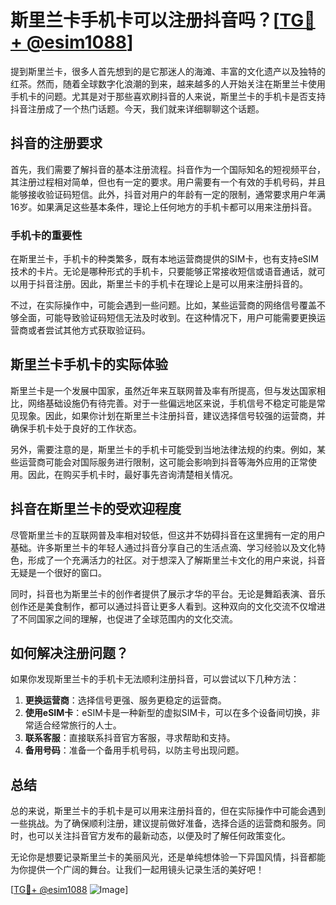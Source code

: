 # 斯里兰卡手机卡可以注册抖音吗？[[TG💪+ @esim1088](https://t.me/s/esim1088)]

提到斯里兰卡，很多人首先想到的是它那迷人的海滩、丰富的文化遗产以及独特的红茶。然而，随着全球数字化浪潮的到来，越来越多的人开始关注在斯里兰卡使用手机卡的问题。尤其是对于那些喜欢刷抖音的人来说，斯里兰卡的手机卡是否支持抖音注册成了一个热门话题。今天，我们就来详细聊聊这个话题。

## 抖音的注册要求

首先，我们需要了解抖音的基本注册流程。抖音作为一个国际知名的短视频平台，其注册过程相对简单，但也有一定的要求。用户需要有一个有效的手机号码，并且能够接收验证码短信。此外，抖音对用户的年龄有一定的限制，通常要求用户年满16岁。如果满足这些基本条件，理论上任何地方的手机卡都可以用来注册抖音。

### 手机卡的重要性

在斯里兰卡，手机卡的种类繁多，既有本地运营商提供的SIM卡，也有支持eSIM技术的卡片。无论是哪种形式的手机卡，只要能够正常接收短信或语音通话，就可以用于抖音注册。因此，斯里兰卡的手机卡在理论上是可以用来注册抖音的。

不过，在实际操作中，可能会遇到一些问题。比如，某些运营商的网络信号覆盖不够全面，可能导致验证码短信无法及时收到。在这种情况下，用户可能需要更换运营商或者尝试其他方式获取验证码。

## 斯里兰卡手机卡的实际体验

斯里兰卡是一个发展中国家，虽然近年来互联网普及率有所提高，但与发达国家相比，网络基础设施仍有待完善。对于一些偏远地区来说，手机信号不稳定可能是常见现象。因此，如果你计划在斯里兰卡注册抖音，建议选择信号较强的运营商，并确保手机卡处于良好的工作状态。

另外，需要注意的是，斯里兰卡的手机卡可能受到当地法律法规的约束。例如，某些运营商可能会对国际服务进行限制，这可能会影响到抖音等海外应用的正常使用。因此，在购买手机卡时，最好事先咨询清楚相关情况。

## 抖音在斯里兰卡的受欢迎程度

尽管斯里兰卡的互联网普及率相对较低，但这并不妨碍抖音在这里拥有一定的用户基础。许多斯里兰卡的年轻人通过抖音分享自己的生活点滴、学习经验以及文化特色，形成了一个充满活力的社区。对于想深入了解斯里兰卡文化的用户来说，抖音无疑是一个很好的窗口。

同时，抖音也为斯里兰卡的创作者提供了展示才华的平台。无论是舞蹈表演、音乐创作还是美食制作，都可以通过抖音让更多人看到。这种双向的文化交流不仅增进了不同国家之间的理解，也促进了全球范围内的文化交流。

## 如何解决注册问题？

如果你发现斯里兰卡的手机卡无法顺利注册抖音，可以尝试以下几种方法：

1. **更换运营商**：选择信号更强、服务更稳定的运营商。
2. **使用eSIM卡**：eSIM卡是一种新型的虚拟SIM卡，可以在多个设备间切换，非常适合经常旅行的人士。
3. **联系客服**：直接联系抖音官方客服，寻求帮助和支持。
4. **备用号码**：准备一个备用手机号码，以防主号出现问题。

## 总结

总的来说，斯里兰卡的手机卡是可以用来注册抖音的，但在实际操作中可能会遇到一些挑战。为了确保顺利注册，建议提前做好准备，选择合适的运营商和服务。同时，也可以关注抖音官方发布的最新动态，以便及时了解任何政策变化。

无论你是想要记录斯里兰卡的美丽风光，还是单纯想体验一下异国风情，抖音都能为你提供一个广阔的舞台。让我们一起用镜头记录生活的美好吧！

[[TG💪+ @esim1088](https://t.me/s/esim1088) ![Image](https://i.postimg.cc/4NQfJmqS/Snipaste-2025-05-13-00-14-12.png)]